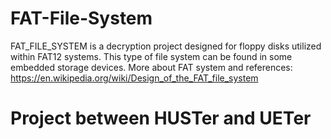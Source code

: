 # FAT-File-System

FAT_FILE_SYSTEM is a decryption project designed for floppy disks utilized within FAT12 systems.
This type of file system can be found in some embedded storage devices.
More about FAT system and references: https://en.wikipedia.org/wiki/Design_of_the_FAT_file_system

# Project between HUSTer and UETer
